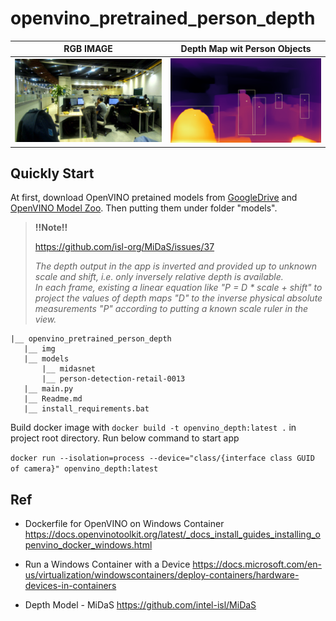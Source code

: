 # openvino_pretrained_person_depth

RGB IMAGE            |  Depth Map wit Person Objects
:-------------------------:|:-------------------------:
![](img/rgb.jpg)     |  ![](img/depth_map.png)


## Quickly Start
At first, download OpenVINO pretained models from [GoogleDrive](https://drive.google.com/file/d/1Jf7qRG9N8IW8CaZ7gPisO5RtlLl63mNA) and [OpenVINO Model Zoo](https://download.01.org/opencv/2021/openvinotoolkit/2021.1/open_model_zoo/models_bin/2/person-detection-retail-0013/FP32/).
Then putting them under folder "models".

>**!!Note!!**
>
> https://github.com/isl-org/MiDaS/issues/37
> 
> _The depth output in the app is inverted and provided up to unknown scale and shift, i.e. only inversely relative depth is available._  
> _In each frame, existing a linear equation like "P = D * scale + shift" to project the values of depth maps "D" to the inverse physical absolute measurements "P" according to putting a known scale ruler in the view._
>

 ```Shell
|__ openvino_pretrained_person_depth
    |__ img
    |__ models
        |__ midasnet
        |__ person-detection-retail-0013
    |__ main.py
    |__ Readme.md
    |__ install_requirements.bat
```
Build docker image with `docker build -t openvino_depth:latest .` in project root directory.
Run below command to start app

`docker run --isolation=process --device="class/{interface class GUID of camera}" openvino_depth:latest`

## Ref
* Dockerfile for OpenVINO on Windows Container 
https://docs.openvinotoolkit.org/latest/_docs_install_guides_installing_openvino_docker_windows.html

* Run a Windows Container with a Device
https://docs.microsoft.com/en-us/virtualization/windowscontainers/deploy-containers/hardware-devices-in-containers

* Depth Model - MiDaS
https://github.com/intel-isl/MiDaS
